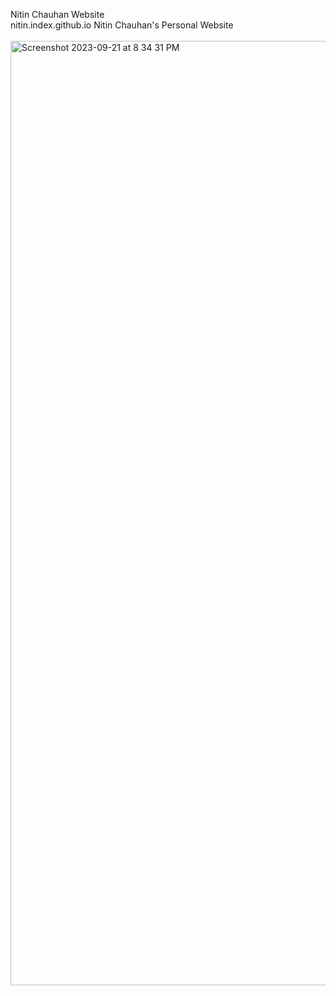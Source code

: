 Nitin Chauhan Website<br>
nitin.index.github.io Nitin Chauhan's Personal Website<br><br>
<img width="1511" alt="Screenshot 2023-09-21 at 8 34 31 PM" src="https://github.com/insidescripted/nitin.index/assets/54750557/9b227587-b4f6-4a56-a7fc-3f5e903fa055">

